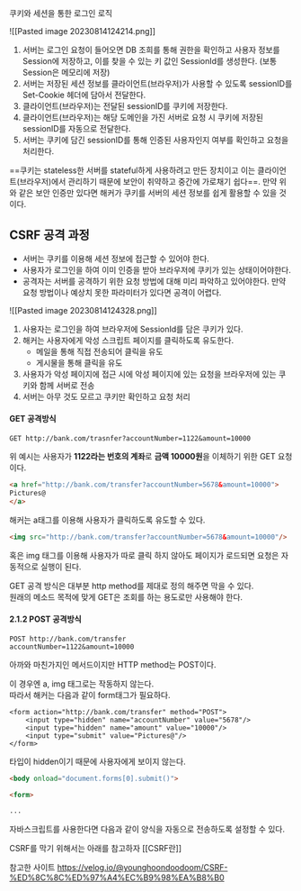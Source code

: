 쿠키와 세션을 통한 로그인 로직

![[Pasted image 20230814124214.png]]

1. 서버는 로그인 요청이 들어오면 DB 조희를 통해 권한을 확인하고 사용자 정보를 Session에 저장하고, 이를 찾을 수 있는 키 값인 SessionId를 생성한다. (보통 Session은 메모리에 저장)
2. 서버는 저장된 세션 정보를 클라이언트(브라우저)가 사용할 수 있도록 sessionID를 Set-Cookie 헤더에 담아서 전달한다.
3. 클라이언트(브라우저)는 전달된 sessionID를 쿠키에 저장한다.
4. 클라이언트(브라우저)는 해당 도메인을 가진 서버로 요청 시 쿠키에 저장된 sessionID를 자동으로 전달한다.
5. 서버는 쿠키에 담긴 sessionID를 통해 인증된 사용자인지 여부를 확인하고 요청을 처리한다.

==쿠키는 stateless한 서버를 stateful하게 사용하려고 만든 장치이고 이는 클라이언트(브라우저)에서 관리하기 때문에 보안이 취약하고 중간에 가로채기 쉽다==. 만약 위와 같은 보안 인증만 있다면 해커가 쿠키를 서버의 세션 정보를 쉽게 활용할 수 있을 것이다.

## CSRF 공격 과정
- 서버는 쿠키를 이용해 세션 정보에 접근할 수 있어야 한다.
- 사용자가 로그인을 하여 이미 인증을 받아 브라우저에 쿠키가 있는 상태이어야한다.
- 공격자는 서버를 공격하기 위한 요청 방법에 대해 미리 파악하고 있어야한다. 만약 요청 방법이나 예상치 못한 파라미터가 있다면 공격이 어렵다.

![[Pasted image 20230814124328.png]]
1. 사용자는 로그인을 하여 브라우저에 SessionId를 담은 쿠키가 있다.
2. 해커는 사용자에게 악성 스크립트 페이지를 클릭하도록 유도한다.
    - 메일을 통해 직접 전송되어 클릭을 유도
    - 게시물을 통해 클릭을 유도
3. 사용자가 악성 페이지에 접근 시에 악성 페이지에 있는 요청을 브라우저에 있는 쿠키와 함께 서버로 전송
4. 서버는 아무 것도 모르고 쿠키만 확인하고 요청 처리

#### GET 공격방식

```null
GET http://bank.com/trasnfer?accountNumber=1122&amount=10000
```

위 예시는 사용자가 **1122라는 번호의 계좌**로 **금액 10000원**을 이체하기 위한 GET 요청이다.

```html
<a href="http://bank.com/transfer?accountNumber=5678&amount=10000">
Pictures@
</a>
```

해커는 a태그를 이용해 사용자가 클릭하도록 유도할 수 있다.

```html
<img src="http://bank.com/transfer?accountNumber=5678&amount=10000"/>
```

혹은 img 태그를 이용해 사용자가 따로 클릭 하지 않아도 페이지가 로드되면 요청은 자동적으로 실행이 된다.

GET 공격 방식은 대부분 http method를 제대로 정의 해주면 막을 수 있다.  
원래의 메소드 목적에 맞게 GET은 조회를 하는 용도로만 사용해야 한다.

#### 2.1.2 POST 공격방식

```null
POST http://bank.com/transfer
accountNumber=1122&amount=10000
```

아까와 마친가지인 메서드이지만 HTTP method는 POST이다.

이 경우엔 a, img 태그로는 작동하지 않는다.  
따라서 해커는 다음과 같이 form태그가 필요하다.

```http
<form action="http://bank.com/transfer" method="POST">
    <input type="hidden" name="accountNumber" value="5678"/>
    <input type="hidden" name="amount" value="10000"/>
    <input type="submit" value="Pictures@"/>
</form>
```

타입이 hidden이기 때문에 사용자에게 보이지 않는다.

```html
<body onload="document.forms[0].submit()">

<form>

...
```

자바스크립트를 사용한다면 다음과 같이 양식을 자동으로 전송하도록 설정할 수 있다.

CSRF를 막기 위해서는 아래를 참고하자
[[CSRF란]]

참고한 사이트
https://velog.io/@younghoondoodoom/CSRF-%ED%8C%8C%ED%97%A4%EC%B9%98%EA%B8%B0

